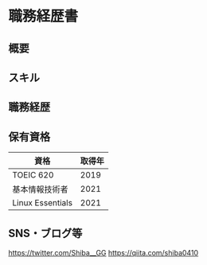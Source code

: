 # 職務経歴書


## 概要


## スキル


## 職務経歴


## 保有資格

| 資格 | 取得年 |
| --- | --- |
| TOEIC 620 | 2019 |
| 基本情報技術者 | 2021 |
| Linux Essentials | 2021 |

## SNS・ブログ等

https://twitter.com/Shiba__GG
https://qiita.com/shiba0410

